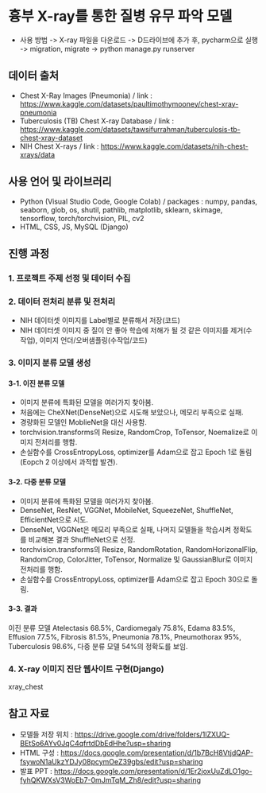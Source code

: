 # 흉부 X-ray를 통한 질병 유무 파악 모델
- 사용 방법
-> X-ray 파일을 다운로드
-> D드라이브에 추가 후, pycharm으로 실행
-> migration, migrate
-> python manage.py runserver

## 데이터 출처
- Chest X-Ray Images (Pneumonia)
/ link : https://www.kaggle.com/datasets/paultimothymooney/chest-xray-pneumonia
- Tuberculosis (TB) Chest X-ray Database
/ link : https://www.kaggle.com/datasets/tawsifurrahman/tuberculosis-tb-chest-xray-dataset
- NIH Chest X-rays
/ link : https://www.kaggle.com/datasets/nih-chest-xrays/data
## 사용 언어 및 라이브러리
- Python (Visual Studio Code, Google Colab)
/ packages : numpy, pandas, seaborn, glob, os, shutil, pathlib, matplotlib, sklearn, skimage, tensorflow, torch/torchvision, PIL, cv2
- HTML, CSS, JS, MySQL (Django)
## 진행 과정
### 1. 프로젝트 주제 선정 및 데이터 수집
### 2. 데이터 전처리 분류 및 전처리
- NIH 데이터셋 이미지를 Label별로 분류해서 저장(코드)
- NIH 데이터셋 이미지 중 질이 안 좋아 학습에 저해가 될 것 같은 이미지를 제거(수작업), 이미지 언더/오버샘플링(수작업/코드)
### 3. 이미지 분류 모델 생성
#### 3-1. 이진 분류 모델
- 이미지 분류에 특화된 모델을 여러가지 찾아봄.
- 처음에는 CheXNet(DenseNet)으로 시도해 보았으나, 메모리 부족으로 실패.
- 경량화된 모델인 MoblieNet을 대신 사용함.
- torchvision.transforms의 Resize, RandomCrop, ToTensor, Noemalize로 이미지 전처리를 행함.
- 손실함수를 CrossEntropyLoss, optimizer를 Adam으로 잡고 Epoch 1로 돌림(Eopch 2 이상에서 과적합 발견).
#### 3-2. 다중 분류 모델
- 이미지 분류에 특화된 모델을 여러가지 찾아봄.
- DenseNet, ResNet, VGGNet, MobileNet, SqueezeNet, ShuffleNet, EfficientNet으로 시도.
- DenseNet, VGGNet은 메모리 부족으로 실패, 나머지 모델들을 학습시켜 정확도를 비교해본 결과 ShuffleNet으로 선정.
- torchvision.transforms의 Resize, RandomRotation, RandomHorizonalFlip, RandomCrop, ColorJitter, ToTensor, Normalize 및 GaussianBlur로 이미지 전처리를 행함.
- 손실함수를 CrossEntropyLoss, optimizer를 Adam으로 잡고 Epoch 30으로 돌림.
#### 3-3. 결과
이진 분류 모델 Atelectasis 68.5%, Cardiomegaly 75.8%, Edama 83.5%, Effusion 77.5%, Fibrosis 81.5%, Pneumonia 78.1%, Pneumothorax 95%, Tuberculosis 98.6%, 다중 분류 모델 54%의 정확도를 보임.
### 4. X-ray 이미지 진단 웹사이트 구현(Django)
xray_chest
## 참고 자료
- 모델들 저장 위치 :
https://drive.google.com/drive/folders/1lZXUQ-BEtSo6AYv0JqC4qfrtdDbEdHhe?usp=sharing
- HTML 구성 :
https://docs.google.com/presentation/d/1b7BcH8VtjdQAP-fsywoN1aUkzYDJy08pcymOeZ39gbs/edit?usp=sharing
- 발표 PPT :
https://docs.google.com/presentation/d/1Er2joxUuZdLO1go-fyhQKWXsV3WoEb7-0mJmTqM_Zh8/edit?usp=sharing
